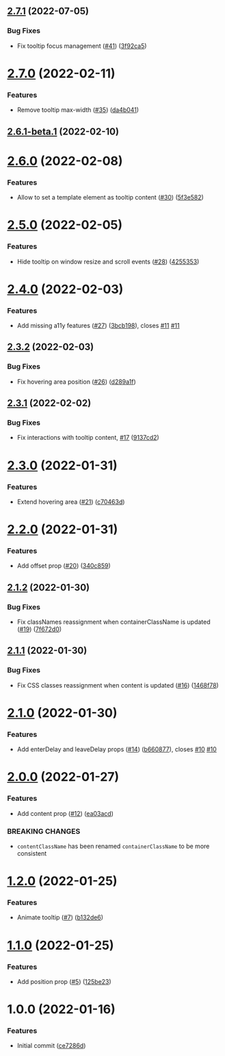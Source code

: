 ## [2.7.1](https://github.com/untemps/svelte-use-tooltip/compare/v2.7.0...v2.7.1) (2022-07-05)


### Bug Fixes

* Fix tooltip focus management ([#41](https://github.com/untemps/svelte-use-tooltip/issues/41)) ([3f92ca5](https://github.com/untemps/svelte-use-tooltip/commit/3f92ca5356b5aa91f4bf8e8fbfc2193d0b384d81))

# [2.7.0](https://github.com/untemps/svelte-use-tooltip/compare/v2.6.0...v2.7.0) (2022-02-11)


### Features

* Remove tooltip max-width ([#35](https://github.com/untemps/svelte-use-tooltip/issues/35)) ([da4b041](https://github.com/untemps/svelte-use-tooltip/commit/da4b0414cdcaad08f080d3f45c55f744e07a9dc6))

## [2.6.1-beta.1](https://github.com/untemps/svelte-use-tooltip/compare/v2.6.0...v2.6.1-beta.1) (2022-02-10)

# [2.6.0](https://github.com/untemps/svelte-use-tooltip/compare/v2.5.0...v2.6.0) (2022-02-08)


### Features

* Allow to set a template element as tooltip content ([#30](https://github.com/untemps/svelte-use-tooltip/issues/30)) ([5f3e582](https://github.com/untemps/svelte-use-tooltip/commit/5f3e582011657f7abfbcc9bd717424382fed373d))

# [2.5.0](https://github.com/untemps/svelte-use-tooltip/compare/v2.4.0...v2.5.0) (2022-02-05)


### Features

* Hide tooltip on window resize and scroll events ([#28](https://github.com/untemps/svelte-use-tooltip/issues/28)) ([4255353](https://github.com/untemps/svelte-use-tooltip/commit/42553531497251fa002e9b4c0e0a320ee782b7dd))

# [2.4.0](https://github.com/untemps/svelte-use-tooltip/compare/v2.3.2...v2.4.0) (2022-02-03)


### Features

* Add missing a11y features ([#27](https://github.com/untemps/svelte-use-tooltip/issues/27)) ([3bcb198](https://github.com/untemps/svelte-use-tooltip/commit/3bcb198bcf5ecd54ea61ef8f911904dd7f300435)), closes [#11](https://github.com/untemps/svelte-use-tooltip/issues/11) [#11](https://github.com/untemps/svelte-use-tooltip/issues/11)

## [2.3.2](https://github.com/untemps/svelte-use-tooltip/compare/v2.3.1...v2.3.2) (2022-02-03)


### Bug Fixes

* Fix hovering area position ([#26](https://github.com/untemps/svelte-use-tooltip/issues/26)) ([d289a1f](https://github.com/untemps/svelte-use-tooltip/commit/d289a1f294440aeffbd4d2e68df8dd4cbd445f6a))

## [2.3.1](https://github.com/untemps/svelte-use-tooltip/compare/v2.3.0...v2.3.1) (2022-02-02)


### Bug Fixes

* Fix interactions with tooltip content, [#17](https://github.com/untemps/svelte-use-tooltip/issues/17) ([9137cd2](https://github.com/untemps/svelte-use-tooltip/commit/9137cd292d9147bcf3624463ae039fd1112da364))

# [2.3.0](https://github.com/untemps/svelte-use-tooltip/compare/v2.2.0...v2.3.0) (2022-01-31)


### Features

* Extend hovering area ([#21](https://github.com/untemps/svelte-use-tooltip/issues/21)) ([c70463d](https://github.com/untemps/svelte-use-tooltip/commit/c70463db44cacd63de7bf283d590826cfec4df24))

# [2.2.0](https://github.com/untemps/svelte-use-tooltip/compare/v2.1.2...v2.2.0) (2022-01-31)


### Features

* Add offset prop ([#20](https://github.com/untemps/svelte-use-tooltip/issues/20)) ([340c859](https://github.com/untemps/svelte-use-tooltip/commit/340c85902ca1c616fe20706784219dd9f315659c))

## [2.1.2](https://github.com/untemps/svelte-use-tooltip/compare/v2.1.1...v2.1.2) (2022-01-30)


### Bug Fixes

* Fix classNames reassignment when containerClassName is updated ([#19](https://github.com/untemps/svelte-use-tooltip/issues/19)) ([7f672d0](https://github.com/untemps/svelte-use-tooltip/commit/7f672d0f296ae2618054f425fccf0aabebd54da7))

## [2.1.1](https://github.com/untemps/svelte-use-tooltip/compare/v2.1.0...v2.1.1) (2022-01-30)


### Bug Fixes

* Fix CSS classes reassignment when content is updated ([#16](https://github.com/untemps/svelte-use-tooltip/issues/16)) ([1468f78](https://github.com/untemps/svelte-use-tooltip/commit/1468f788928e68b02d45ef95e525762bf9e826b0))

# [2.1.0](https://github.com/untemps/svelte-use-tooltip/compare/v2.0.0...v2.1.0) (2022-01-30)


### Features

* Add enterDelay and leaveDelay props ([#14](https://github.com/untemps/svelte-use-tooltip/issues/14)) ([b660877](https://github.com/untemps/svelte-use-tooltip/commit/b660877b0d59b7f3a3f4a142feb6e6eeadf7b817)), closes [#10](https://github.com/untemps/svelte-use-tooltip/issues/10) [#10](https://github.com/untemps/svelte-use-tooltip/issues/10)

# [2.0.0](https://github.com/untemps/svelte-use-tooltip/compare/v1.2.0...v2.0.0) (2022-01-27)


### Features

* Add content prop ([#12](https://github.com/untemps/svelte-use-tooltip/issues/12)) ([ea03acd](https://github.com/untemps/svelte-use-tooltip/commit/ea03acd63a97da5863f101f64d9600bddbb0fc8e))


### BREAKING CHANGES

* `contentClassName` has been renamed `containerClassName` to be more consistent

# [1.2.0](https://github.com/untemps/svelte-use-tooltip/compare/v1.1.0...v1.2.0) (2022-01-25)


### Features

* Animate tooltip ([#7](https://github.com/untemps/svelte-use-tooltip/issues/7)) ([b132de6](https://github.com/untemps/svelte-use-tooltip/commit/b132de6e306c7a16b5b104bb028b066c4227ac7a))

# [1.1.0](https://github.com/untemps/svelte-use-tooltip/compare/v1.0.0...v1.1.0) (2022-01-25)


### Features

* Add position prop ([#5](https://github.com/untemps/svelte-use-tooltip/issues/5)) ([125be23](https://github.com/untemps/svelte-use-tooltip/commit/125be23343a342f4974e35419ace036709ae1eb7))

# 1.0.0 (2022-01-16)


### Features

* Initial commit ([ce7286d](https://github.com/untemps/svelte-use-tooltip/commit/ce7286d50a19c88ad3010a7e114870d13a04ad62))
